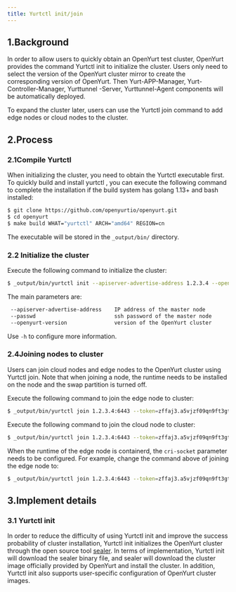 ```yaml
---
title: Yurtctl init/join
---
```


## 1.Background

In order to allow users to quickly obtain an OpenYurt test cluster, OpenYurt provides the command Yurtctl init to initialize the cluster. Users only need to select the version of the OpenYurt cluster mirror to create the corresponding version of OpenYurt. Then Yurt-APP-Manager, Yurt-Controller-Manager, Yurttunnel -Server, Yurttunnel-Agent components will be automatically deployed.

To expand the cluster later, users can use the Yurtctl join command to add edge nodes or cloud nodes to the cluster.



## 2.Process

### 2.1Compile Yurtctl
When initializing the cluster, you need to obtain the Yurtctl executable first. To quickly build and install yurtctl , you can execute the following command to complete the installation if the build system has golang 1.13+ and bash installed:

```sh
$ git clone https://github.com/openyurtio/openyurt.git
$ cd openyurt
$ make build WHAT="yurtctl" ARCH="amd64" REGION=cn
```

The executable will be stored in the `_output/bin/` directory.

### 2.2 Initialize the cluster

Execute the following command to initialize the cluster:

```sh
$ _output/bin/yurtctl init --apiserver-advertise-address 1.2.3.4 --openyurt-version latest --passwd 1234
```

The main parameters are:

```sh
 --apiserver-advertise-address    IP address of the master node
 --passwd                         ssh password of the master node
 --openyurt-version               version of the OpenYurt cluster
```

Use `-h`  to configure more information.

### 2.4Joining nodes to cluster

Users can join cloud nodes and edge nodes to the OpenYurt cluster using Yurtctl join. Note that when joining a node, the runtime needs to be installed on the node and the swap partition is turned off.

Execute the following command to join the edge node to cluster:

```sh
$ _output/bin/yurtctl join 1.2.3.4:6443 --token=zffaj3.a5vjzf09qn9ft3gt --node-type=edge --discovery-token-unsafe-skip-ca-verification --v=5
```

Execute the following command to join the cloud node to cluster:

```sh
$ _output/bin/yurtctl join 1.2.3.4:6443 --token=zffaj3.a5vjzf09qn9ft3gt --node-type=cloud --discovery-token-unsafe-skip-ca-verification --v=5
```

When the runtime of the edge node is containerd, the `cri-socket` parameter needs to be configured. For example, change the command above of joining the edge node to:
```sh
$ _output/bin/yurtctl join 1.2.3.4:6443 --token=zffaj3.a5vjzf09qn9ft3gt --node-type=edge --discovery-token-unsafe-skip-ca-verification --cri-socket=/run/containerd/containerd.sock --v=5
```


## 3.Implement details
### 3.1 Yurtctl init
In order to reduce the difficulty of using Yurtctl init and improve the success probability of cluster installation, Yurtctl init initializes the OpenYurt cluster through the open source tool [sealer](https://github.com/alibaba/sealer). In terms of implementation, Yurtctl init will download the sealer binary file, and sealer will download the cluster image officially provided by OpenYurt and install the cluster. In addition, Yurtctl init also supports user-specific configuration of OpenYurt cluster images.
